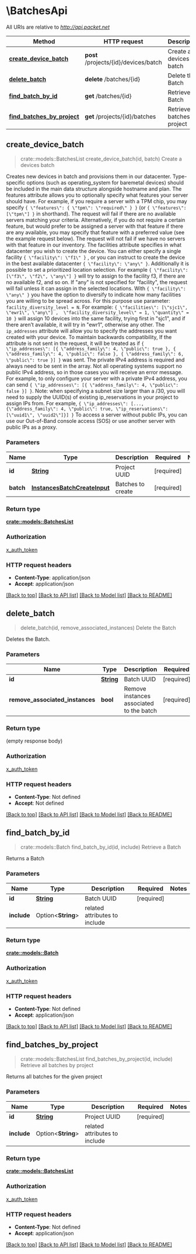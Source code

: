 # \BatchesApi

All URIs are relative to *http://api.packet.net*

Method | HTTP request | Description
------------- | ------------- | -------------
[**create_device_batch**](BatchesApi.md#create_device_batch) | **post** /projects/{id}/devices/batch | Create a devices batch
[**delete_batch**](BatchesApi.md#delete_batch) | **delete** /batches/{id} | Delete the Batch
[**find_batch_by_id**](BatchesApi.md#find_batch_by_id) | **get** /batches/{id} | Retrieve a Batch
[**find_batches_by_project**](BatchesApi.md#find_batches_by_project) | **get** /projects/{id}/batches | Retrieve all batches by project



## create_device_batch

> crate::models::BatchesList create_device_batch(id, batch)
Create a devices batch

Creates new devices in batch and provisions them in our datacenter.  Type-specific options (such as operating_system for baremetal devices) should be included in the main data structure alongside hostname and plan.  The features attribute allows you to optionally specify what features your server should have.  For example, if you require a server with a TPM chip, you may specify `{ \"features\": { \"tpm\": \"required\" } }` (or `{ \"features\": [\"tpm\"] }` in shorthand).  The request will fail if there are no available servers matching your criteria. Alternatively, if you do not require a certain feature, but would prefer to be assigned a server with that feature if there are any available, you may specify that feature with a preferred value (see the example request below).  The request will not fail if we have no servers with that feature in our inventory.  The facilities attribute specifies in what datacenter you wish to create the device.  You can either specify a single facility `{ \"facility\": \"f1\" }` , or you can instruct to create the device in the best available datacenter `{ \"facility\": \"any\" }`. Additionally it is possible to set a prioritized location selection.  For example `{ \"facility\": [\"f3\", \"f2\", \"any\"] }` will try to assign to the facility f3, if there are no available f2, and so on. If \"any\" is not specified for \"facility\", the request will fail unless it can assign in the selected locations.  With `{ \"facility\": \"any\" }` you have the option to diversify to indicate how many facilities you are willing to be spread across. For this purpose use parameter: `facility_diversity_level = N`.  For example:  `{ \"facilities\": [\"sjc1\", \"ewr1\", \"any\"] ,  \"facility_diversity_level\" = 1, \"quantity\" = 10 }` will assign 10 devices into the same facility, trying first in \"sjc1\", and if there aren’t available, it will try in  \"ewr1\", otherwise any other.  The `ip_addresses` attribute will allow you to specify the addresses you want created with your device.  To maintain backwards compatibility, If the attribute is not sent in the request, it will be treated as if `{ \"ip_addresses\": [{ \"address_family\": 4, \"public\": true }, { \"address_family\": 4, \"public\": false }, { \"address_family\": 6, \"public\": true }] }` was sent.  The private IPv4 address is required and always need to be sent in the array. Not all operating systems support no public IPv4 address, so in those cases you will receive an error message.  For example, to only configure your server with a private IPv4 address, you can send `{ \"ip_addresses\": [{ \"address_family\": 4, \"public\": false }] }`.  Note: when specifying a subnet size larger than a /30, you will need to supply the UUID(s) of existing ip_reservations in your project to assign IPs from.  For example, `{ \"ip_addresses\": [..., {\"address_family\": 4, \"public\": true, \"ip_reservations\": [\"uuid1\", \"uuid2\"]}] }`  To access a server without public IPs, you can use our Out-of-Band console access (SOS) or use another server with public IPs as a proxy.

### Parameters


Name | Type | Description  | Required | Notes
------------- | ------------- | ------------- | ------------- | -------------
**id** | [**String**](.md) | Project UUID | [required] |
**batch** | [**InstancesBatchCreateInput**](InstancesBatchCreateInput.md) | Batches to create | [required] |

### Return type

[**crate::models::BatchesList**](BatchesList.md)

### Authorization

[x_auth_token](../README.md#x_auth_token)

### HTTP request headers

- **Content-Type**: application/json
- **Accept**: application/json

[[Back to top]](#) [[Back to API list]](../README.md#documentation-for-api-endpoints) [[Back to Model list]](../README.md#documentation-for-models) [[Back to README]](../README.md)


## delete_batch

> delete_batch(id, remove_associated_instances)
Delete the Batch

Deletes the Batch.

### Parameters


Name | Type | Description  | Required | Notes
------------- | ------------- | ------------- | ------------- | -------------
**id** | [**String**](.md) | Batch UUID | [required] |
**remove_associated_instances** | **bool** | Remove instances associated to the batch | [required] |

### Return type

 (empty response body)

### Authorization

[x_auth_token](../README.md#x_auth_token)

### HTTP request headers

- **Content-Type**: Not defined
- **Accept**: Not defined

[[Back to top]](#) [[Back to API list]](../README.md#documentation-for-api-endpoints) [[Back to Model list]](../README.md#documentation-for-models) [[Back to README]](../README.md)


## find_batch_by_id

> crate::models::Batch find_batch_by_id(id, include)
Retrieve a Batch

Returns a Batch

### Parameters


Name | Type | Description  | Required | Notes
------------- | ------------- | ------------- | ------------- | -------------
**id** | [**String**](.md) | Batch UUID | [required] |
**include** | Option<**String**> | related attributes to include |  |

### Return type

[**crate::models::Batch**](Batch.md)

### Authorization

[x_auth_token](../README.md#x_auth_token)

### HTTP request headers

- **Content-Type**: Not defined
- **Accept**: application/json

[[Back to top]](#) [[Back to API list]](../README.md#documentation-for-api-endpoints) [[Back to Model list]](../README.md#documentation-for-models) [[Back to README]](../README.md)


## find_batches_by_project

> crate::models::BatchesList find_batches_by_project(id, include)
Retrieve all batches by project

Returns all batches for the given project

### Parameters


Name | Type | Description  | Required | Notes
------------- | ------------- | ------------- | ------------- | -------------
**id** | [**String**](.md) | Project UUID | [required] |
**include** | Option<**String**> | related attributes to include |  |

### Return type

[**crate::models::BatchesList**](BatchesList.md)

### Authorization

[x_auth_token](../README.md#x_auth_token)

### HTTP request headers

- **Content-Type**: Not defined
- **Accept**: application/json

[[Back to top]](#) [[Back to API list]](../README.md#documentation-for-api-endpoints) [[Back to Model list]](../README.md#documentation-for-models) [[Back to README]](../README.md)

